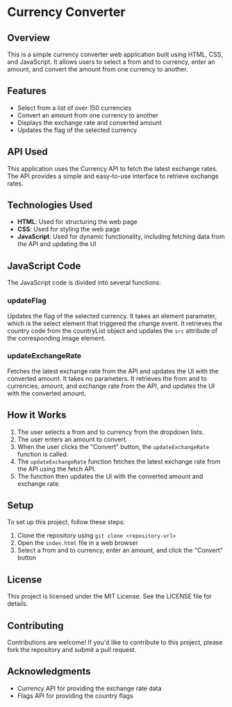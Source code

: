 # Currency Converter

## Overview
This is a simple currency converter web application built using HTML, CSS, and JavaScript. It allows users to select a from and to currency, enter an amount, and convert the amount from one currency to another.

## Features
- Select from a list of over 150 currencies
- Convert an amount from one currency to another
- Displays the exchange rate and converted amount
- Updates the flag of the selected currency

## API Used
This application uses the Currency API to fetch the latest exchange rates. The API provides a simple and easy-to-use interface to retrieve exchange rates.

## Technologies Used
- **HTML**: Used for structuring the web page
- **CSS**: Used for styling the web page
- **JavaScript**: Used for dynamic functionality, including fetching data from the API and updating the UI

## JavaScript Code
The JavaScript code is divided into several functions:

### updateFlag
Updates the flag of the selected currency. It takes an element parameter, which is the select element that triggered the change event. It retrieves the country code from the countryList object and updates the `src` attribute of the corresponding image element.

### updateExchangeRate
Fetches the latest exchange rate from the API and updates the UI with the converted amount. It takes no parameters. It retrieves the from and to currencies, amount, and exchange rate from the API, and updates the UI with the converted amount.

## How it Works
1. The user selects a from and to currency from the dropdown lists.
2. The user enters an amount to convert.
3. When the user clicks the "Convert" button, the `updateExchangeRate` function is called.
4. The `updateExchangeRate` function fetches the latest exchange rate from the API using the fetch API.
5. The function then updates the UI with the converted amount and exchange rate.

## Setup
To set up this project, follow these steps:
1. Clone the repository using `git clone <repository-url>`
2. Open the `index.html` file in a web browser
3. Select a from and to currency, enter an amount, and click the "Convert" button

## License
This project is licensed under the MIT License. See the LICENSE file for details.

## Contributing
Contributions are welcome! If you'd like to contribute to this project, please fork the repository and submit a pull request.

## Acknowledgments
- Currency API for providing the exchange rate data
- Flags API for providing the country flags
